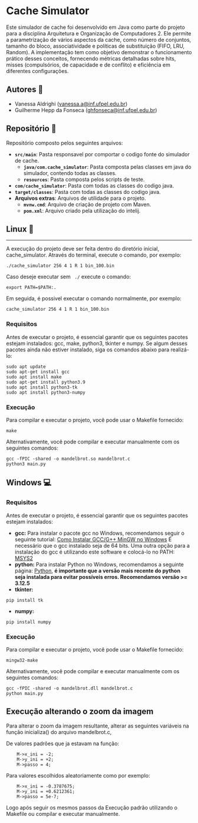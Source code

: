 # Cache Simulator
Este simulador de cache foi desenvolvido em Java como parte do projeto para a disciplina Arquitetura e Organização de Computadores 2. Ele permite a parametrização de vários aspectos da cache, como número de conjuntos, tamanho do bloco, associatividade e políticas de substituição (FIFO, LRU, Random). A implementação tem como objetivo demonstrar o funcionamento prático desses conceitos, fornecendo métricas detalhadas sobre hits, misses (compulsórios, de capacidade e de conflito) e eficiência em diferentes configurações.

## Autores :busts_in_silhouette:
- Vanessa Aldrighi ([vanessa.a@inf.ufpel.edu.br](mailto:vanessa.a@inf.ufpel.edu.br))
- Guilherme Hepp da Fonseca ([ghfonseca@inf.ufpel.edu.br](mailto:ghfonseca@inf.ufpel.edu.br))


## Repositório :file_folder:
Repositório composto pelos seguintes arquivos:
- **`src/main`**: Pasta responsavel por comportar o codigo fonte do simulador de cache.
  - **`java/com.cache_simulator`**: Pasta composta pelas classes em java do simulador, contendo todas as classes.
  - **`resources`**: Pasta composta pelos scripts de teste.
- **`com/cache_simulator`**: Pasta com todas as classes do codigo java.
- **`target/classes`**: Pasta com todas as classes do codigo java.
- **Arquivos extras**: Arquivos de utilidade para o projeto.
  - **`mvnw.cmd`**: Arquivo de criação de projeto com Maven.
  - **`pom.xml`**: Arquivo criado pela utilização do intelij.

## Linux :penguin:

*****
A execução do projeto deve ser feita dentro do diretório inicial, cache_simulator.
Através do terminal, execute o comando, por exemplo:
```
./cache_simulator 256 4 1 R 1 bin_100.bin
```

Caso deseje executar sem ``` ./``` execute o comando:
```
export PATH=$PATH:.
```
Em seguida, é possivel executar o comando normalmente, por exemplo:
```
cache_simulator 256 4 1 R 1 bin_100.bin
```

### Requisitos
Antes de executar o projeto, é essencial garantir que os seguintes pacotes estejam instalados: gcc, make, python3, tkinter e numpy. Se algum desses pacotes ainda não estiver instalado, siga os comandos abaixo para realizá-lo:
```
sudo apt update
sudo apt-get install gcc
sudo apt install make
sudo apt-get install python3.9
sudo apt install python3-tk
sudo apt install python3-numpy
```

### Execução
Para compilar e executar o projeto, você pode usar o Makefile fornecido:
```
make
```
Alternativamente, você pode compilar e executar manualmente com os seguintes comandos:
```
gcc -fPIC -shared -o mandelbrot.so mandelbrot.c
python3 main.py
```

## Windows :computer:

### Requisitos
Antes de executar o projeto, é essencial garantir que os seguintes pacotes estejam instalados:
- **gcc:**
Para instalar o pacote gcc no Windows, recomendamos seguir o seguinte tutorial: [Como Instalar GCC/G++ MinGW no Windows](https://terminalroot.com.br/2022/12/como-instalar-gcc-gpp-mingw-no-windows.html)
É necessário que o gcc instalado seja de 64 bits. Uma outra opção para a instalação do gcc é utilizando este software e colocá-lo no PATH: [MSYS2](https://www.msys2.org)
- **python:**
Para instalar Python no Windows, recomendamos a seguinte página: [Python](https://www.python.org/downloads/windows/), **é importante que a versão mais recente do python seja instalada para evitar possíveis erros. Recomendamos versão >= 3.12.5**
- **tkinter:**
```
pip install tk
```
- **numpy:**
```
pip install numpy
```

### Execução
Para compilar e executar o projeto, você pode usar o Makefile fornecido:
```
mingw32-make
```
Alternativamente, você pode compilar e executar manualmente com os seguintes comandos:
```
gcc -fPIC -shared -o mandelbrot.dll mandelbrot.c
python main.py
```

## Execução alterando o zoom da imagem
Para alterar o zoom da imagem resultante, alterar as seguintes variáveis na função inicializa() do arquivo mandelbrot.c,

De valores padrões que ja estavam na função:
```
    M->x_ini = -2;
    M->y_ini = +2;
    M->passo = 4;
```
Para valores escolhidos aleatoriamente como por exemplo:
```
    M->x_ini = -0.3787675;
    M->y_ini = +0.6212361;
    M->passo = 5e-7;
```
Logo após seguir os mesmos passos da Execução padrão utilizando o Makefile ou compilar e executar manualmente.

